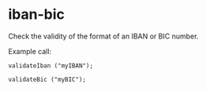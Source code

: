 # iban-bic
Check the validity of the format of an IBAN or BIC number.


Example call:

<code>validateIban ("myIBAN");</code>

<code>validateBic ("myBIC");</code>